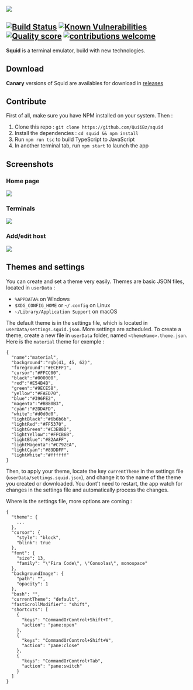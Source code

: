 ![](https://i.imgur.com/gcAGPt1.png)

[![Build Status](https://travis-ci.org/QuiiBz/squid.svg?branch=canary)](https://travis-ci.org/QuiiBz/squid)
[![Known Vulnerabilities](https://snyk.io/test/github/QuiiBz/squid/badge.svg?targetFile=package.json)](https://snyk.io/test/github/QuiiBz/squid?targetFile=package.json)
[![Quality score](https://www.code-inspector.com/project/4175/score/svg)](https://www.code-inspector.com/project/4175/score/svg)
[![contributions welcome](https://img.shields.io/badge/contributions-welcome-brightgreen.svg?style=flat)](https://github.com/QuiiBz/squid/issues)
----

**Squid** is a terminal emulator, build with new technologies.

## Download
**Canary** versions of Squid are availables for download in [releases](https://github.com/QuiiBz/squid/releases)

## Contribute
First of all, make sure you have NPM installed on your system. Then :
1) Clone this repo : `git clone https://github.com/QuiiBz/squid`
2) Install the dependencies : `cd squid && npm install`
3) Run `npm run tsc` to build TypeScript to JavaScript
4) In another terminal tab, run `npm start` to launch the app

## Screenshots

### Home page
![](https://i.imgur.com/XrNMD9k.png)

### Terminals
![](https://i.imgur.com/NWbRhjR.png)

### Add/edit host
![](https://i.imgur.com/EIUqjmk.png)

## Themes and settings
You can create and set a theme very easily. Themes are basic JSON files, located in `userData` :
* `%APPDATA%` on Windows
* `$XDG_CONFIG_HOME` or `~/.config` on Linux
* `~/Library/Application Support` on macOS

The default theme is in the settings file, which is located in `userData/settings.squid.json`. More settings are scheduled.
To create a theme, create a new file in `userData` folder, named `<themeName>.theme.json`. Here is the `material` theme for exemple :
```
{
  "name":"material",
  "background":"rgb(41, 45, 62)",
  "foreground":"#ECEFF1",
  "cursor":"#FFCC00",
  "black":"#000000",
  "red":"#E54B4B",
  "green":"#9ECE58",
  "yellow":"#FAED70",
  "blue":"#396FE2",
  "magenta":"#BB80B3",
  "cyan":"#2DDAFD",
  "white":"#d0d0d0",
  "lightBlack":"#6b6b6b",
  "lightRed":"#FF5370",
  "lightGreen":"#C3E88D",
  "lightYellow":"#FFCB6B",
  "lightBlue":"#82AAFF",
  "lightMagenta":"#C792EA",
  "lightCyan":"#89DDFF",
  "lightWhite":"#ffffff"
}
```

Then, to apply your theme, locate the key `currentTheme` in the settings file (`userData/settings.squid.json`), and change it to the name of the theme you created or downloaded. You dont't need to restart, the app watch for changes in the settings file and automatically process the changes.

Where is the settings file, more options are coming :
```
{
  "theme": {
    ...
  },
  "cursor": {
    "style": "block",
    "blink": true
  },
  "font": {
    "size": 13,
    "family": "\"Fira Code\", \"Consolas\", monospace"
  },
  "backgroundImage": {
    "path": "",
    "opacity": 1
  },
  "bash": "",
  "currentTheme": "default",
  "fastScrollModifier": "shift",
  "shortcuts": [
    {
      "keys": "CommandOrControl+Shift+T",
      "action": "pane:open"
    },
    {
      "keys": "CommandOrControl+Shift+W",
      "action": "pane:close"
    },
    {
      "keys": "CommandOrControl+Tab",
      "action": "pane:switch"
    }
  ]
}
```
